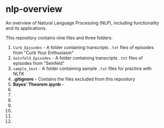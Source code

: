 # nlp-overview
An overview of Natural Language Processing (NLP), including functionality and its applications.

This repository contains nine files and three folders:

1) `Curb_Episodes` - A folder containing transcripts `.txt` files of episodes from "Curb Your Enthusiasm"
2) `Seinfeld_Episodes` - A folder containing transcripts `.txt` files of episodes from "Seinfeld"
3) `sample_text` - A folder containing sample `.txt` files for practice with NLTK
4) **.gitignore** - Contains the files excluded from this repository
5) **Bayes’ Theorem.ipynb** - 
6)
7)
8)
9)
10)
11)
12)
